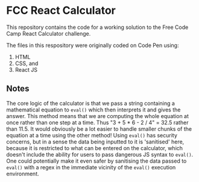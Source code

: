 # FCC React Calculator

This repository contains the code for a working solution to the Free Code Camp React Calculator challenge.

The files in this respository were originally coded on Code Pen using:

1. HTML
2. CSS, and
3. React JS

## Notes

The core logic of the calculator is that we pass a string containing a mathematical equation to `eval()` which then interprets it and gives the answer.
This method means that we are computing the whole equation at once rather than one step at a time.
Thus "3 + 5 \* 6 - 2 / 4" = 32.5 rather than 11.5. It would obviously be a lot easier to handle smaller chunks of the equation at a time using the other method!
Using `eval()` has security concerns, but in a sense the data being inputted to it is 'sanitised' here, because it is restricted to what can be entered on the calculator, which doesn't include the ability for users to pass dangerous JS syntax to `eval()`.
One could potentially make it even safer by sanitising the data passed to `eval()` with a regex in the immediate vicinity of the `eval()` execution environment.

